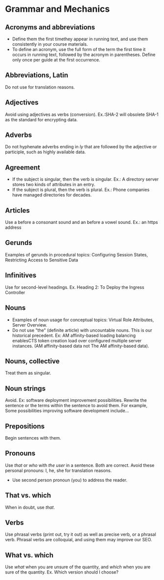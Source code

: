 # Grammar and Mechanics

## Acronyms and abbreviations
- Define them the first timethey appear in running text, and use them consistently in your course materials. 
- To define an acronym, use the full form of the term the first time it occurs in running text, followed by the acronym in parentheses. Define only once per guide at the first occurrence.

## Abbreviations, Latin
Do not use for translation reasons.

## Adjectives
Avoid using adjectives as verbs (conversion). Ex.:SHA-2 will obsolete SHA-1 as the standard for encrypting data.

## Adverbs
Do not hyphenate adverbs ending in *ly* that are followed by the adjective or participle, such as highly available data.

## Agreement
- If the subject is singular, then the verb is singular. Ex.: A directory server stores two kinds of
attributes in an entry. 
- If the subject is plural, then the verb is plural. Ex.: Phone companies have managed directories
for decades.

## Articles
Use a before a consonant sound and an before a vowel sound. Ex.: an https address

## Gerunds
Examples of gerunds in procedural topics: Configuring Session States, Restricting Access to Sensitive Data

## Infinitives
Use for second-level headings. Ex. Heading 2: To Deploy the Ingress Controller

## Nouns
- Examples of noun usage for conceptual topics: Virtual Role Attributes, Server Overview. 
- Do not use "the" (definite article) with uncountable nouns. This is our historical precedent. Ex: AM affinity-based loading balancing enablesCTS token creation load over configured multiple
server instances. (AM affinity-based data not The AM affinity-based data).

## Nouns, collective
Treat them as singular.

## Noun strings
Avoid. Ex: software deployment improvement possibilities. Rewrite the sentence or the terms within the sentence to avoid them. For example, Some possibilities improving software development include...

## Prepositions
Begin sentences with them.

## Pronouns
Use *that* or *who* with *the user* in a sentence. Both are correct. Avoid these personal pronouns: I, he, she for translation reasons. 
- Use second person pronoun (you) to address the reader.

## That vs. which
When in doubt, use *that*.

## Verbs
Use phrasal verbs (print out, try it out) as well as precise verb, or a phrasal verb. Phrasal verbs are colloquial, and using them may improve our SEO.

## What vs. which
Use *what* when you are unsure of the quantity, and *which* when you are sure of the quantity. Ex. Which version should I choose?
